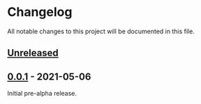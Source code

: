 # Changelog

All notable changes to this project will be documented in this file.

## [Unreleased]

## [0.0.1] - 2021-05-06

Initial pre-alpha release.

[Unreleased]: https://github.com/opentelemetry/opentelemetry-dotnet-instrumentation/compare/v0.0.1...HEAD
[0.0.1]: https://github.com/opentelemetry/opentelemetry-dotnet-instrumentation/releases/tag/v0.0.1
